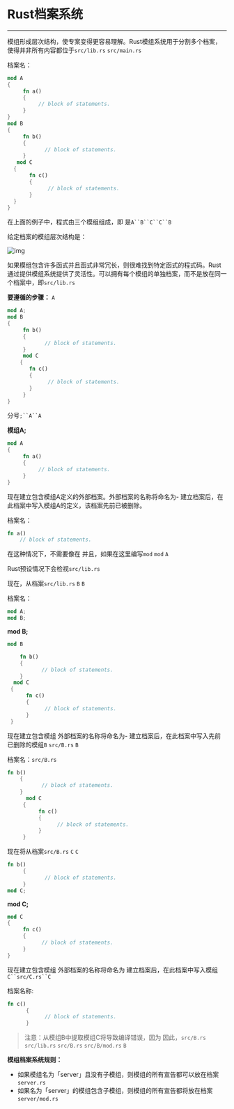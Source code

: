 # Rust档案系统

------

模组形成层次结构，使专案变得更容易理解。Rust模组系统用于分割多个档案，使得并非所有内容都位于`src/lib.rs` `src/main.rs`

档案名：

```rust
mod A  
{  
     fn a()  
     {  
          // block of statements.  
     }  
}    
mod B  
{  
     fn b()  
     {  
            // block of statements.    
     }  
   mod C  
  {  
       fn c()  
       {  
             // block of statements.  
       }  
  }    
}
```

在上面的例子中，程式由三个模组组成，即 是`A``B``C``C``B`

给定档案的模组层次结构是：

![img](https://tw511.com/upload/images/201910/20191014013928388.png)

如果模组包含许多函式并且函式非常冗长，则很难找到特定函式的程式码。Rust通过提供模组系统提供了灵活性。可以拥有每个模组的单独档案，而不是放在同一个档案中，即`src/lib.rs`

**要遵循的步骤：**
`A`

```rust
mod A;  
mod B  
{  
     fn b()  
     {  
            // block of statements.    
     }  
     mod C  
    {  
       fn c()  
       {  
             // block of statements.  
       }  
     }    
}
```

分号`;``A``A`

**模组A;**

```rust
mod A  
{  
     fn a()  
     {  
          // block of statements.  
     }  
}
```

现在建立包含模组A定义的外部档案。外部档案的名称将命名为- 建立档案后，在此档案中写入模组A的定义，该档案先前已被删除。

档案名：

```rust
fn a()  
    // block of statements.
```

在这种情况下，不需要像在 并且，如果在这里编写`mod` `mod` `A`

Rust预设情况下会检视`src/lib.rs`

现在，从档案`src/lib.rs` `B` `B`

档案名：

```rust
mod A;  
mod B;
```

**mod B;**

```rust
mod B  

    fn b()  
    {  
           // block of statements.    
    }  
  mod C  
 {  
      fn c()  
      {  
            // block of statements.  
      }  
 }
```

现在建立包含模组 外部档案的名称将命名为- 建立档案后，在此档案中写入先前已删除的模组`B` `src/B.rs` `B`

档案名：`src/B.rs`

```rust
fn b()  
    {  
           // block of statements.    
    }  
      mod C  
     {  
          fn c()  
          {  
                // block of statements.  
          }  
     }
```

现在将从档案`src/B.rs` `C` `C`

```rust
fn b()  
     {  
            // block of statements.    
     }  
mod C;
```

**mod C;**

```rust
mod C  
{  
     fn c()  
     {  
           // block of statements.  
     }  
}
```

现在建立包含模组 外部档案的名称将命名为 建立档案后，在此档案中写入模组`C``src/C.rs``C`

档案名称:

```rust
fn c()  
      {  
            // block of statements.  
      }
```

> 注意：从模组B中提取模组C将导致编译错误，因为 因此，`src/B.rs` `src/lib.rs` `src/B.rs` `src/B/mod.rs` `B`

**模组档案系统规则：**

- 如果模组名为「server」且没有子模组，则模组的所有宣告都可以放在档案`server.rs`
- 如果名为「server」的模组包含子模组，则模组的所有宣告都将放在档案`server/mod.rs`

